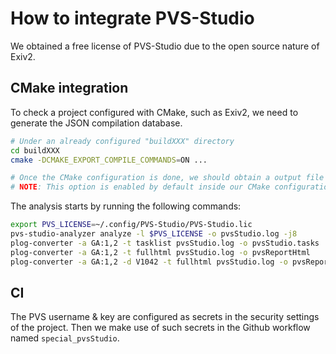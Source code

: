 # How to integrate PVS-Studio

We obtained a free license of PVS-Studio due to the open source nature of Exiv2.

## CMake integration

To check a project configured with CMake, such as Exiv2, we need to generate the JSON compilation database. 

```bash
# Under an already configured "buildXXX" directory
cd buildXXX
cmake -DCMAKE_EXPORT_COMPILE_COMMANDS=ON ...

# Once the CMake configuration is done, we should obtain a output file 'compile_commands.json'
# NOTE: This option is enabled by default inside our CMake configuration (see cmake/mainSetup.cmake)
```

The analysis starts by running the following commands:

```bash
export PVS_LICENSE=~/.config/PVS-Studio/PVS-Studio.lic
pvs-studio-analyzer analyze -l $PVS_LICENSE -o pvsStudio.log -j8
plog-converter -a GA:1,2 -t tasklist pvsStudio.log -o pvsStudio.tasks
plog-converter -a GA:1,2 -t fullhtml pvsStudio.log -o pvsReportHtml
plog-converter -a GA:1,2 -d V1042 -t fullhtml pvsStudio.log -o pvsReportHtml
```

## CI

The PVS username & key are configured as secrets in the security settings of the project. Then we make use of such
secrets in the Github workflow named `special_pvsStudio`.
